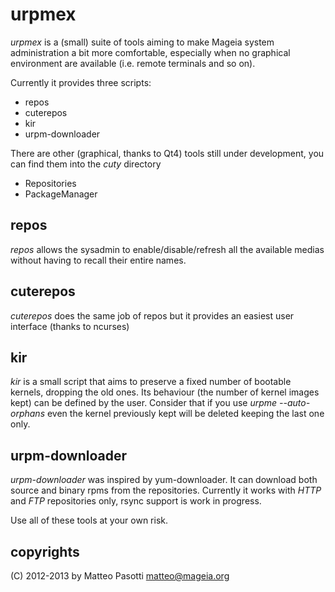 urpmex
======

*urpmex* is a (small) suite of tools aiming to make Mageia system administration a bit more comfortable,
especially when no graphical environment are available (i.e. remote terminals and so on).

Currently it provides three scripts:

 * repos
 * cuterepos
 * kir
 * urpm-downloader

There are other (graphical, thanks to Qt4) tools still under development, you can find them into the *cuty* directory
 * Repositories
 * PackageManager

repos
-----

*repos* allows the sysadmin to enable/disable/refresh all the available medias without
having to recall their entire names.

cuterepos
---------

*cuterepos* does the same job of repos but it provides an easiest user interface (thanks to ncurses)

kir
---

*kir* is a small script that aims to preserve a fixed number of bootable kernels, dropping the old ones. 
Its behaviour (the number of kernel images kept) can be defined by the user.
Consider that if you use _urpme --auto-orphans_ even the kernel previously kept will be deleted keeping the last one only.

urpm-downloader
---------------

*urpm-downloader* was inspired by yum-downloader. It can download both source and binary rpms from the repositories.
Currently it works with _HTTP_ and _FTP_ repositories only, rsync support is work in progress.

Use all of these tools at your own risk.

copyrights
----------

(C) 2012-2013 by Matteo Pasotti <matteo@mageia.org>
